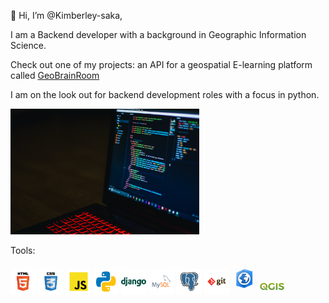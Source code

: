 👋 Hi, I’m @Kimberley-saka,

I am a Backend developer with a background in Geographic Information Science.

Check out one of my projects: an API for a geospatial E-learning platform called <a href="https://github.com/Kimberley-saka/geobrainroom">GeoBrainRoom </a>

I am on the look out for backend development roles with a focus in python.


<img src="pixels.jpg" height=60% width=60%>



Tools:

<img src="html.svg" height=8% width=8%> <img src="css.svg" height=8% width=8%>
<img src="javascript.svg" height=8% width=8%>
<img src="python.svg" height=8% width=8%>
<img src="django.svg" height=8% width=8%>
<img src="mysql.svg" height=8% width=8%>
<img src="postgresql.svg" height=8% width=8%>
<img src="git.svg" height=8% width=8%>
<img src="arcgispro.jpeg" height=8% width=8%>
<img src="qgis.jpeg" height=8% width=8%>


 

